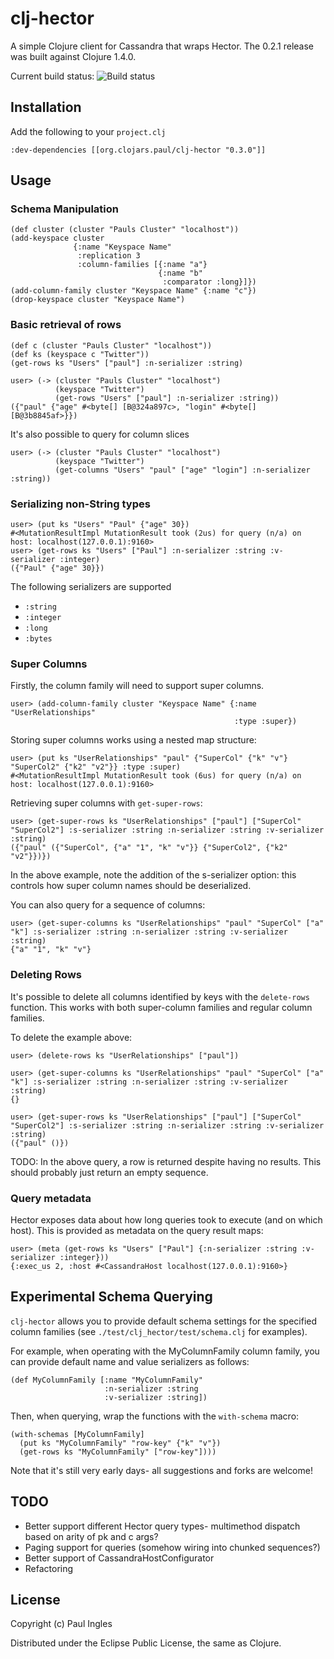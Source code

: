 # clj-hector

A simple Clojure client for Cassandra that wraps Hector. The 0.2.1 release was built against Clojure 1.4.0.

Current build status: ![Build status](https://secure.travis-ci.org/pingles/clj-hector.png)

## Installation

Add the following to your `project.clj`

    :dev-dependencies [[org.clojars.paul/clj-hector "0.3.0"]]

## Usage

### Schema Manipulation

    (def cluster (cluster "Pauls Cluster" "localhost"))
    (add-keyspace cluster
                  {:name "Keyspace Name"
                   :replication 3
                   :column-families [{:name "a"}
                                     {:name "b"
                                      :comparator :long}]})
    (add-column-family cluster "Keyspace Name" {:name "c"})
    (drop-keyspace cluster "Keyspace Name")

### Basic retrieval of rows

    (def c (cluster "Pauls Cluster" "localhost"))
    (def ks (keyspace c "Twitter"))
    (get-rows ks "Users" ["paul"] :n-serializer :string)

    user> (-> (cluster "Pauls Cluster" "localhost")
              (keyspace "Twitter")
              (get-rows "Users" ["paul"] :n-serializer :string))
    ({"paul" {"age" #<byte[] [B@324a897c>, "login" #<byte[] [B@3b8845af>}})

It's also possible to query for column slices

    user> (-> (cluster "Pauls Cluster" "localhost")
              (keyspace "Twitter")
              (get-columns "Users" "paul" ["age" "login"] :n-serializer :string))

### Serializing non-String types

    user> (put ks "Users" "Paul" {"age" 30})
    #<MutationResultImpl MutationResult took (2us) for query (n/a) on host: localhost(127.0.0.1):9160>
    user> (get-rows ks "Users" ["Paul"] :n-serializer :string :v-serializer :integer)
    ({"Paul" {"age" 30}})

The following serializers are supported

* `:string`
* `:integer`
* `:long`
* `:bytes`

### Super Columns

Firstly, the column family will need to support super columns.

    user> (add-column-family cluster "Keyspace Name" {:name "UserRelationships"
                                                      :type :super})

Storing super columns works using a nested map structure:

    user> (put ks "UserRelationships" "paul" {"SuperCol" {"k" "v"} "SuperCol2" {"k2" "v2"}} :type :super)
    #<MutationResultImpl MutationResult took (6us) for query (n/a) on host: localhost(127.0.0.1):9160>

Retrieving super columns with `get-super-rows`:

    user> (get-super-rows ks "UserRelationships" ["paul"] ["SuperCol" "SuperCol2"] :s-serializer :string :n-serializer :string :v-serializer :string)
    ({"paul" ({"SuperCol", {"a" "1", "k" "v"}} {"SuperCol2", {"k2" "v2"}})})

In the above example, note the addition of the s-serializer option:
this controls how super column names should be deserialized.

You can also query for a sequence of columns:

    user> (get-super-columns ks "UserRelationships" "paul" "SuperCol" ["a" "k"] :s-serializer :string :n-serializer :string :v-serializer :string)
    {"a" "1", "k" "v"}

### Deleting Rows

It's possible to delete all columns identified by keys with the
`delete-rows` function. This works with both super-column families and
regular column families.

To delete the example above:

    user> (delete-rows ks "UserRelationships" ["paul"])

    user> (get-super-columns ks "UserRelationships" "paul" "SuperCol" ["a" "k"] :s-serializer :string :n-serializer :string :v-serializer :string)
    {}

    user> (get-super-rows ks "UserRelationships" ["paul"] ["SuperCol" "SuperCol2"] :s-serializer :string :n-serializer :string :v-serializer :string)
    ({"paul" ()})

TODO: In the above query, a row is returned despite having no results. This
should probably just return an empty sequence.

### Query metadata

Hector exposes data about how long queries took to execute (and on which host). This is provided as metadata on the query result maps:

    user> (meta (get-rows ks "Users" ["Paul"] {:n-serializer :string :v-serializer :integer}))
    {:exec_us 2, :host #<CassandraHost localhost(127.0.0.1):9160>}

## Experimental Schema Querying

`clj-hector` allows you to provide default schema settings for the specified column families (see `./test/clj_hector/test/schema.clj` for examples).

For example, when operating with the MyColumnFamily column family, you can provide default name and value serializers as follows:

    (def MyColumnFamily [:name "MyColumnFamily"
                         :n-serializer :string
                         :v-serializer :string])

Then, when querying, wrap the functions with the `with-schema` macro:

    (with-schemas [MyColumnFamily]
      (put ks "MyColumnFamily" "row-key" {"k" "v"})
      (get-rows ks "MyColumnFamily" ["row-key"])))

Note that it's still very early days- all suggestions and forks are welcome!

## TODO

* Better support different Hector query types- multimethod dispatch
  based on arity of pk and c args?
* Paging support for queries (somehow wiring into chunked sequences?)
* Better support of CassandraHostConfigurator
* Refactoring

## License

Copyright (c) Paul Ingles

Distributed under the Eclipse Public License, the same as Clojure.
